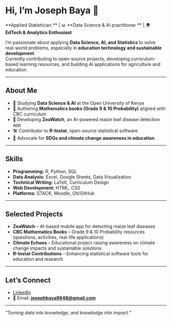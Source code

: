# Hi, I’m Joseph Baya 👋

 **Applied Statistician ** | 📊 **Data Science & AI practitioner ** | 🌍 **EdTech & Analytics Enthusiast**

I’m passionate about applying **Data Science, AI, and Statistics** to solve real-world problems, especially in **education technology and sustainable development**.  
Currently contributing to open-source projects, developing curriculum-based learning resources, and building AI applications for agriculture and education.

---

## About Me
- 🔬 Studying **Data Science & AI** at the Open University of Kenya  
- 📘 Authoring **Mathematics books (Grade 9 & 10 Probability)** aligned with CBC curriculum  
- 🤖 Developing **ZeaWatch**, an AI-powered maize leaf disease detection app  
- 🛠 Contributor to **R-Instat**, open-source statistical software  
- 🌱 Advocate for **SDGs and climate change awareness in education**

---

## Skills
- **Programming:** R, Python, SQL  
- **Data Analysis:** Excel, Google Sheets, Data Visualization  
- **Technical Writing:** LaTeX, Curriculum Design  
- **Web Development:** HTML, CSS  
- **Platforms:** STACK, Moodle, Git/GitHub  

---

## Selected Projects
- **ZeaWatch** – AI-based mobile app for detecting maize leaf diseases  
- **CBC Mathematics Books** – Grade 9 & 10 Probability resources (questions, activities, real-life applications)
- **Climate Echoes** – Educational project raising awareness on climate change impacts and sustainable solutions  
- **R-Instat Contributions** – Enhancing statistical software tools for education and research  

---

## Let’s Connect
- [LinkedIn](https://www.linkedin.com/in/joseph-baya-7bb1ab2a3/)  
- 📧 Email: **josephbaya9648@gmail.com**  

---

*"Turning data into knowledge, and knowledge into impact."*
